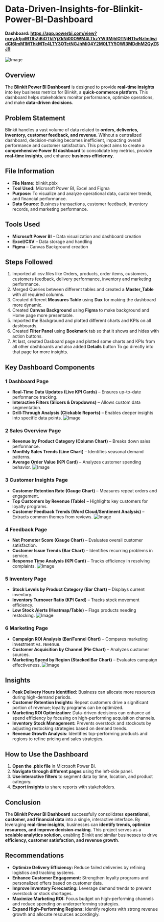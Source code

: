 # Data-Driven-Insights-for-Blinkit-Power-BI-Dashboard
#### Dashboard: https://app.powerbi.com/view?r=eyJrIjoiMTlhZjBjOTktYjZkNi00OWM4LTkzYWItMjhlOTNjNTIwNzlmIiwidCI6ImM1MThkMTc4LTY3OTctNGJhMi04Y2M0LTY5OWI3MDdhM2QyZSJ9

![Image](https://github.com/user-attachments/assets/63d35f86-9ad7-4f2e-a34c-bcad5ed296d1)

##  Overview
The **Blinkit Power BI Dashboard** is designed to provide **real-time insights** into key business metrics for Blinkit, a **quick-commerce platform**. This dashboard helps stakeholders monitor performance, optimize operations, and make **data-driven decisions**.

##  Problem Statement
Blinkit handles a vast volume of data related to **orders, deliveries, inventory, customer feedback, and revenue**. Without a centralized dashboard, decision-making becomes inefficient, impacting overall performance and customer satisfaction. This project aims to create a **comprehensive Power BI dashboard** to consolidate key metrics, provide **real-time insights**, and enhance **business efficiency**.

##  File Information
- **File Name:** blinkit.pbix
- **Tool Used:** Microsoft Power BI, Excel and Figma 
- **Purpose:** To visualize and analyze operational data, customer trends, and financial performance.
- **Data Source:** Business transactions, customer feedback, inventory records, and marketing performance.

##  Tools Used
- **Microsoft Power BI** – Data visualization and dashboard creation
- **Excel/CSV** – Data storage and handling
- **Figma** – Canvas Background creation

## Steps Followed
1. Imported all csv.files like Orders, products, order items, customers, customers feedback, delivery performance, inventory and marketing performance.
2. Merged Queries between different tables and created a **Master_Table** with all required columns.
3. Created different **Measures Table** using **Dax** for making the dashboard more dynamic.
4. Created **Canvas Background** using **Figma** to make background and Home page more presentable.
5. Imported the Background and plotted different charts and KPIs on all dashboards.
6. Created **Filter Panel** using **Bookmark** tab so that it shows and hides with action buttons.
7. At last, created Dasboard page and plotted some charts and KPIs from all other dashboards and also added **Details** button To go directly into that page for more insights.

##  Key Dashboard Components

### 1️ **Dashboard Page**
- **Real-Time Data Updates (Live KPI Cards)** – Ensures up-to-date performance tracking.
- **Interactive Filters (Slicers & Dropdowns)** – Allows custom data segmentation.
- **Drill-Through Analysis (Clickable Reports)** – Enables deeper insights into specific data points.
![Image](https://github.com/user-attachments/assets/da16f4b2-2ad5-4b04-b979-daaab41c9c24)

### 2️ **Sales Overview Page**
- **Revenue by Product Category (Column Chart)** – Breaks down sales performance.
- **Monthly Sales Trends (Line Chart)** – Identifies seasonal demand patterns.
- **Average Order Value (KPI Card)** – Analyzes customer spending behavior.
![Image](https://github.com/user-attachments/assets/87b5fdd9-f3a9-425c-a634-e19d8474018d)

### 3️ **Customer Insights Page**
- **Customer Retention Rate (Gauge Chart)** – Measures repeat orders and engagement.
- **Top Customers by Revenue (Table)** – Highlights key customers for loyalty programs.
- **Customer Feedback Trends (Word Cloud/Sentiment Analysis)** – Extracts common themes from reviews.
 ![Image](https://github.com/user-attachments/assets/0b1f7214-8597-4496-8f78-c14e8ec69fce)

### 4️ **Feedback Page**
- **Net Promoter Score (Gauge Chart)** – Evaluates overall customer satisfaction.
- **Customer Issue Trends (Bar Chart)** – Identifies recurring problems in service.
- **Response Time Analysis (KPI Card)** – Tracks efficiency in resolving complaints.
![Image](https://github.com/user-attachments/assets/0271a1b7-e8d9-44e1-a361-ff5e5dfd2c9f)

### 5️ **Inventory Page**
- **Stock Levels by Product Category (Bar Chart)** – Displays current inventory.
- **Inventory Turnover Ratio (KPI Card)** – Tracks stock movement efficiency.
- **Low Stock Alerts (Heatmap/Table)** – Flags products needing restocking.
![Image](https://github.com/user-attachments/assets/e788bef2-0d46-457b-8b73-b6f431e2ff9e)

### 6️ **Marketing Page**
- **Campaign ROI Analysis (Bar/Funnel Chart)** – Compares marketing investment vs. revenue.
- **Customer Acquisition by Channel (Pie Chart)** – Analyzes customer sources.
- **Marketing Spend by Region (Stacked Bar Chart)** – Evaluates campaign effectiveness.
 ![Image](https://github.com/user-attachments/assets/68e0ccc4-5b05-4c43-a5e6-fe869f24b043)

##  Insights
- **Peak Delivery Hours Identified:** Business can allocate more resources during high-demand periods.
- **Customer Retention Insights:** Repeat customers drive a significant portion of revenue; loyalty programs can be optimized.
- **Marketing ROI Optimization:** Data-driven decisions can enhance ad spend efficiency by focusing on high-performing acquisition channels.
- **Inventory Stock Management:** Prevents overstock and stockouts by adjusting restocking strategies based on demand trends.
- **Revenue Growth Analysis:** Identifies top-performing products and regions to refine pricing and sales strategies.

##  How to Use the Dashboard
1. **Open the .pbix file** in Microsoft Power BI.
2. **Navigate through different pages** using the left-side panel.
3. **Use interactive filters** to segment data by time, location, and product category.
4. **Export insights** to share reports with stakeholders.

##  Conclusion
The **Blinkit Power BI Dashboard** successfully consolidates **operational, customer, and financial data** into a single, interactive interface. By leveraging **real-time insights**, businesses can **identify trends, optimize resources, and improve decision-making**. This project serves as a **scalable analytics solution**, enabling Blinkit and similar businesses to drive **efficiency, customer satisfaction, and revenue growth**.

##  Recommendations
- **Optimize Delivery Efficiency:** Reduce failed deliveries by refining logistics and tracking systems.
- **Enhance Customer Engagement:** Strengthen loyalty programs and personalized offers based on customer data.
- **Improve Inventory Forecasting:** Leverage demand trends to prevent overstock or stock shortages.
- **Maximize Marketing ROI:** Focus budget on high-performing channels and reduce spending on underperforming strategies.
- **Expand High-Performing Regions:** Identify regions with strong revenue growth and allocate resources accordingly.
